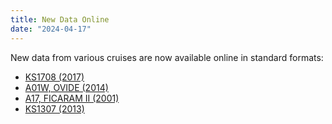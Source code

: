 ```yaml
---
title: New Data Online
date: "2024-04-17"
---
```


New data from various cruises are now available online in standard formats:
- [KS1708 (2017)][1]
- [A01W, OVIDE (2014)][2]
- [A17, FICARAM II (2001)][3]
- [KS1307 (2013)][4]


[1]: /cruise/49UF20171107
[2]: /cruise/35PK20140515
[3]: /cruise/29HE20010305
[4]: /cruise/49UF20131006